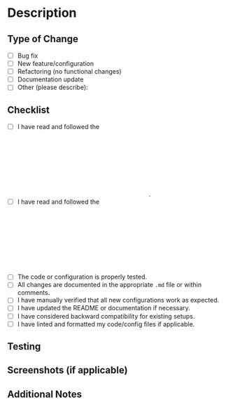 # Description

<!--
Please provide a brief summary of the changes you made and why they are necessary.
Example: Added new aliases to .bashrc for improved workflow efficiency.
-->

## Type of Change

<!--
Please check the relevant option by placing an "x" inside the brackets [x].
-->

- [ ] Bug fix
- [ ] New feature/configuration
- [ ] Refactoring (no functional changes)
- [ ] Documentation update
- [ ] Other (please describe):

## Checklist

<!--
Ensure that your PR adheres to the following requirements.
-->

- [ ] I have read and followed the ![CONTRIBUTING.md](CONTRIBUTING.md).
- [ ] I have read and followed the ![STYLE_GUIDE.md](../STYLE_GUIDE.md)
- [ ] The code or configuration is properly tested.
- [ ] All changes are documented in the appropriate `.md` file or within comments.
- [ ] I have manually verified that all new configurations work as expected.
- [ ] I have updated the README or documentation if necessary.
- [ ] I have considered backward compatibility for existing setups.
- [ ] I have linted and formatted my code/config files if applicable.

## Testing

<!--
Please describe how you tested the changes you made.
Example: Tested on Arch Linux with Sway and Zsh.
-->

## Screenshots (if applicable)

<!--
If the changes involve visual updates (e.g., i3 or Sway configuration), include screenshots.
-->

## Additional Notes

<!--
Add any other information you think is important or relevant to this PR.
-->
